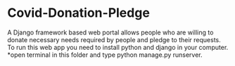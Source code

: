 # Covid-Donation-Pledge
A Django framework based web portal allows people who are willing to donate necessary needs required by people and pledge to their requests.
To run this web app you need to install python and django in your computer.
*open terminal in this folder and type python manage.py runserver.
